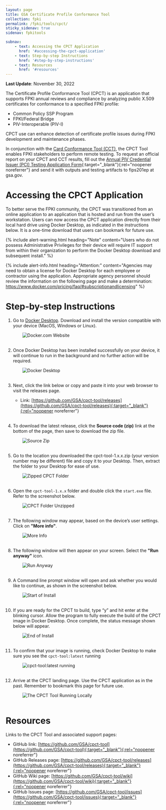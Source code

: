 ```yaml
---
layout: page
title: GSA Certificate Profile Conformance Tool
collection: fpki
permalink: /fpki/tools/cpct/
sticky_sidenav: true
sidenav: fpkitools

subnav:
    - text: Accessing the CPCT Application
      href: '#accessing-the-cpct-application'
    - text: Step-by-step Instructions
      href: '#step-by-step-instructions'
    - text: Resources
      href: '#resources'
---
```


**Last Update**: November 30, 2022

The Certificate Profile Conformance Tool (CPCT) is an application that supports FPKI annual reviews and compliance by analyzing public X.509 certificates for conformance to a specified FPKI profile:

- Common Policy SSP Program
- FPKI/Federal Bridge
- PIV-Interoperable (PIV-I)

CPCT use can enhance detection of certificate profile issues during FPKI development and maintenance phases.

In conjunction with the [Card Conformance Tool (CCT)]({{site.baseurl}}/fpki/tools/cct), the CPCT Tool enables FPKI stakeholders to perform remote testing. To request an official report on your CPCT and CCT results, fill out the [Annual PIV Credential Issuer (PCI) Testing Application Form](https://www.idmanagement.gov/docs/fips201ep-pcitestform.pdf){:target="_blank"}{:rel="noopener noreferrer"} and send it with outputs and testing artifacts to fips201ep at gsa.gov.

# Accessing the CPCT Application

To better serve the FPKI community, the CPCT was transitioned from an online application to an application that is hosted and run from the user’s workstation. Users can now access the CPCT application directly from their local hard drive using Docker Desktop, as indicated in the instructions below. It is a one-time download that users can bookmark for future use.

{% include alert-warning.html heading="Note" content="Users who do not possess Administrative Privileges for their device will require IT support from within their organization to perform the Docker Desktop download and subsequent install." %}

{% include alert-info.html heading="Attention:" content="Agencies may need to obtain a license for Docker Desktop for each employee or contractor using the application. Appropriate agency personnel should review the information on the following page and make a determination: https://www.docker.com/pricing/faq/#subscriptionandlicensing" %}

# Step-by-step Instructions

1. Go to [Docker Desktop](https://www.docker.com). Download and install the version compatible with your device (MacOS, Windows or Linux).

    <img src="{{site.baseurl}}/assets/fpki/tools/docker-website.png" alt="Docker.com Website" style="padding-left:30px;">
    <br><br>

2. Once Docker Desktop has been installed successfully on your device, it will continue to run in the background and no further action will be required.

    <img src="{{site.baseurl}}/assets/fpki/tools/docker_desktop.png" alt="Docker Desktop" style="padding-left:30px;">
    <br><br>

3. Next, click the link below or copy and paste it into your web browser to visit the releases page.

    - Link: [https://github.com/GSA/cpct-tool/releases](https://github.com/GSA/cpct-tool/releases){:target="_blank"}{:rel="noopener noreferrer"}
      <br><br>

4. To download the latest release, click the **Source code (zip)** link at the bottom of the page, then save to download the zip file.

    <img src="{{site.baseurl}}/assets/fpki/tools/cpct-source.png" alt="Source Zip" style="padding-left:30px;">
    <br><br>

5. Go to the location you downloaded the cpct-tool-1.x.x.zip (your version number may be different) file and copy it to your Desktop. Then, extract the folder to your Desktop for ease of use.

    <img src="{{site.baseurl}}/assets/fpki/tools/cpct-tool-zip-download.png" alt="Zipped CPCT Folder" style="padding-left:30px;">
    <br><br>

6. Open the `cpct-tool-1.x.x` folder and  double click the `start.exe` file. Refer to the screenshot below.

    <img src="{{site.baseurl}}/assets/fpki/tools/cpct-unzipped-files.png" alt="CPCT Folder Unzipped" style="padding-left:30px;">
    <br><br>

7. The following window may appear, based on the device’s user settings. Click on **"More info"**.

    <img src="{{site.baseurl}}/assets/fpki/tools/more-info.png" alt="More Info" style="padding-left:30px;">
    <br><br>

8. The following window will then appear on your screen. Select the **"Run anyway"** icon.

    <img src="{{site.baseurl}}/assets/fpki/tools/run-anyway.png" alt="Run Anyway" style="padding-left:30px;">
    <br><br>

9. A Command line prompt window will open and ask whether you would like to continue, as shown in the screenshot below.

    <img src="{{site.baseurl}}/assets/fpki/tools/start_install.png" alt="Start of Install" style="padding-left:30px;">
    <br><br>

10. If you are ready for the CPCT to build, type “y” and hit enter at the blinking cursor. Allow the program to fully execute the build of the CPCT image in Docker Desktop. Once complete, the status message shown below will appear.

    <img src="{{site.baseurl}}/assets/fpki/tools/end_install.png" alt="End of Install" style="padding-left:30px;">
    <br><br>

11. To confirm that your image is running, check Docker Desktop to make sure you see the `cpct-tool:latest` running

    <img src="{{site.baseurl}}/assets/fpki/tools/cpct-tool-docker.png" alt="cpct-tool:latest running" style="padding-left:30px;">
    <br><br>

12. Arrive at the CPCT landing page. Use the CPCT application as in the past. Remember to bookmark this page for future use.

    <img src="{{site.baseurl}}/assets/fpki/tools/cpct_in_browser.png" alt="The CPCT Tool Running Locally" style="padding-left:30px;">
    <br><br>

# Resources

Links to the CPCT Tool and associated support pages:

- GitHub link:  [https://github.com/GSA/cpct-tool](https://github.com/GSA/cpct-tool){:target="_blank"}{:rel="noopener noreferrer"}
- GitHub Releases page:  [https://github.com/GSA/cpct-tool/releases](https://github.com/GSA/cpct-tool/releases){:target="_blank"}{:rel="noopener noreferrer"}
- GitHub Wiki page:  [https://github.com/GSA/cpct-tool/wiki](https://github.com/GSA/cpct-tool/wiki){:target="_blank"}{:rel="noopener noreferrer"}
- GitHub Issues page:  [https://github.com/GSA/cpct-tool/issues](https://github.com/GSA/cpct-tool/issues){:target="_blank"}{:rel="noopener noreferrer"}
